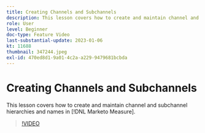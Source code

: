 ```yaml
---
title: Creating Channels and Subchannels
description: This lesson covers how to create and maintain channel and subchannel hierarchies and names in [!DNL Marketo Measure].
role: User
level: Beginner
doc-type: Feature Video
last-substantial-update: 2023-01-06
kt: 11688
thumbnail: 347244.jpeg
exl-id: 470ed8d1-9a01-4c2a-a229-9479681bcbda
---
```

# Creating Channels and Subchannels

This lesson covers how to create and maintain channel and subchannel hierarchies and names in [!DNL Marketo Measure].

>[!VIDEO](https://video.tv.adobe.com/v/347244/?quality=12&learn=on)

